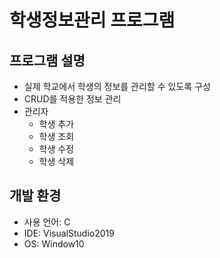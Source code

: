 # 학생정보관리 프로그램

## 프로그램 설명
+ 실제 학교에서 학생의 정보를 관리할 수 있도록 구성
+ CRUD를 적용한 정보 관리
+ 관리자
  - 학생 추가
  - 학생 조회
  - 학생 수정
  - 학생 삭제

## 개발 환경
+ 사용 언어: C
+ IDE: VisualStudio2019
+ OS: Window10







